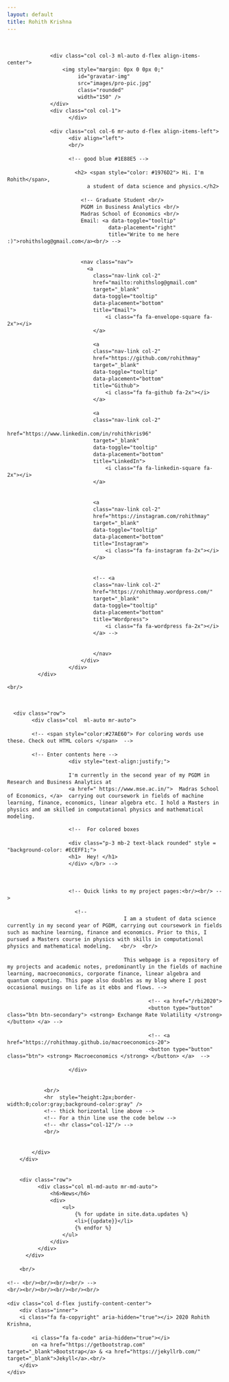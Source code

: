 ```yaml
---
layout: default
title: Rohith Krishna
---
```


<div class="container-fluid">

<br/>
          <div class="row">

                  <div class="col col-3 ml-auto d-flex align-items-center">
                      <img style="margin: 0px 0 0px 0;"
                           id="gravatar-img"
                           src="images/pro-pic.jpg"
                           class="rounded"
                           width="150" />
                  </div>
                  <div class="col col-1">
                        </div>

                  <div class="col col-6 mr-auto d-flex align-items-left">
                        <div align="left">
                        <br/>

                        <!-- good blue #1E88E5 -->

                          <h2> <span style="color: #1976D2"> Hi. I'm Rohith</span>,
                              a student of data science and physics.</h2>

                            <!-- Graduate Student <br/>
                            PGDM in Business Analytics <br/>
                            Madras School of Economics <br/>
                            Email: <a data-toggle="tooltip"
                                     data-placement="right"
                                     title="Write to me here :)">rohithslog@gmail.com</a><br/> -->


                            <nav class="nav">
                              <a
                                class="nav-link col-2"
                                href="mailto:rohithslog@gmail.com"
                                target="_blank"
                                data-toggle="tooltip"
                                data-placement="bottom"
                                title="Email">
                                    <i class="fa fa-envelope-square fa-2x"></i>
                                </a>

                                <a
                                class="nav-link col-2"
                                href="https://github.com/rohithmay"
                                target="_blank"
                                data-toggle="tooltip"
                                data-placement="bottom"
                                title="Github">
                                    <i class="fa fa-github fa-2x"></i>
                                </a>

                                <a
                                class="nav-link col-2"
                                href="https://www.linkedin.com/in/rohithkris96"
                                target="_blank"
                                data-toggle="tooltip"
                                data-placement="bottom"
                                title="LinkedIn">
                                    <i class="fa fa-linkedin-square fa-2x"></i>
                                </a>


                                <a
                                class="nav-link col-2"
                                href="https://instagram.com/rohithmay"
                                target="_blank"
                                data-toggle="tooltip"
                                data-placement="bottom"
                                title="Instagram">
                                    <i class="fa fa-instagram fa-2x"></i>
                                </a>


                                <!-- <a
                                class="nav-link col-2"
                                href="https://rohithmay.wordpress.com/"
                                target="_blank"
                                data-toggle="tooltip"
                                data-placement="bottom"
                                title="Wordpress">
                                    <i class="fa fa-wordpress fa-2x"></i>
                                </a> -->


                                </nav>
                            </div>
                        </div>
              </div>



<!--
Template for latest updates here
  <div class="row">
        <div class="col col-md-8 ml-md-auto mr-md-auto">
            <h6>Latest Updates</h6>
            <div>
                <ul>
                    {% for update in site.data.updates %}
                    <li>{{update}}</li>
                    {% endfor %}
                </ul>
            </div>
        </div>
    </div> -->



<!--  Template for new stuff here
<br/>
  <div class="row">
        <div class="col col-md-8 ml-auto mr-auto">
            <h6>title</h6>
            <ul>

            </ul>
        </div>
    </div> <br/> -->

    <br/>

<br/>

      <div class="row">
            <div class="col  ml-auto mr-auto">

            <!-- <span style="color:#27AE60"> For coloring words use these. Check out HTML colors </span>  -->

            <!-- Enter contents here -->
                        <div style="text-align:justify;">

                        I'm currently in the second year of my PGDM in Research and Business Analytics at
                        <a href=" https://www.mse.ac.in/">  Madras School of Economics, </a>  carrying out coursework in fields of machine learning, finance, economics, linear algebra etc. I hold a Masters in physics and am skilled in computational physics and mathematical modeling.

<!--


                        I'm a student of data science and am currently carrying coursework in the areas of machine learning, finance, linear algebra etc.   <br/><br/>

                        This site is both a repository of my projects & notes on topics in economics, data science and quantum computing and also my blog where I post occasional musings. <br/> <br/> -->

                        <!--  For colored boxes

                        <div class="p-3 mb-2 text-black rounded" style = "background-color: #ECEFF1;">
                        <h1>  Hey! </h1>
                        </div> </br> -->



                        <!-- Quick links to my project pages:<br/><br/> -->

                          <!--
                                          I am a student of data science currently in my second year of PGDM, carrying out coursework in fields such as machine learning, finance and economics. Prior to this, I pursued a Masters course in physics with skills in computational physics and mathematical modeling.   <br/>  <br/>

                                          This webpage is a repository of my projects and academic notes, predominantly in the fields of machine learning, macroeconomics, corporate finance, linear algebra and quantum computing. This page also doubles as my blog where I post occasional musings on life as it ebbs and flows. -->

                                                  <!-- <a href="/rbi2020">
                                                  <button type="button" class="btn btn-secondary"> <strong> Exchange Rate Volatility </strong></button> </a> -->

                                                  <!-- <a href="https://rohithmay.github.io/macroeconomics-20">
                                                  <button type="button" class="btn"> <strong> Macroeconomics </strong> </button> </a>  -->

                        </div>


                <br/>
                <hr  style="height:2px;border-width:0;color:gray;background-color:gray" />
                <!-- thick horizontal line above -->
                <!-- For a thin line use the code below -->
                <!-- <hr class="col-12"/> -->
                <br/>


            </div>
        </div>


        <div class="row">
              <div class="col ml-md-auto mr-md-auto">
                  <h6>News</h6>
                  <div>
                      <ul>
                          {% for update in site.data.updates %}
                          <li>{{update}}</li>
                          {% endfor %}
                      </ul>
                  </div>
              </div>
          </div>

        <br/>

    <!-- <br/><br/><br/><br/> -->
    <br/><br/><br/><br/><br/><br/>

    <div class="col d-flex justify-content-center">
        <div class="inner">
        <i class="fa fa-copyright" aria-hidden="true"></i> 2020 Rohith Krishna,

            <i class="fa fa-code" aria-hidden="true"></i>
            on <a href="https://getbootstrap.com" target="_blank">Bootstrap</a> & <a href="https://jekyllrb.com/" target="_blank">Jekyll</a>.<br/>
        </div>
    </div>








</div>
